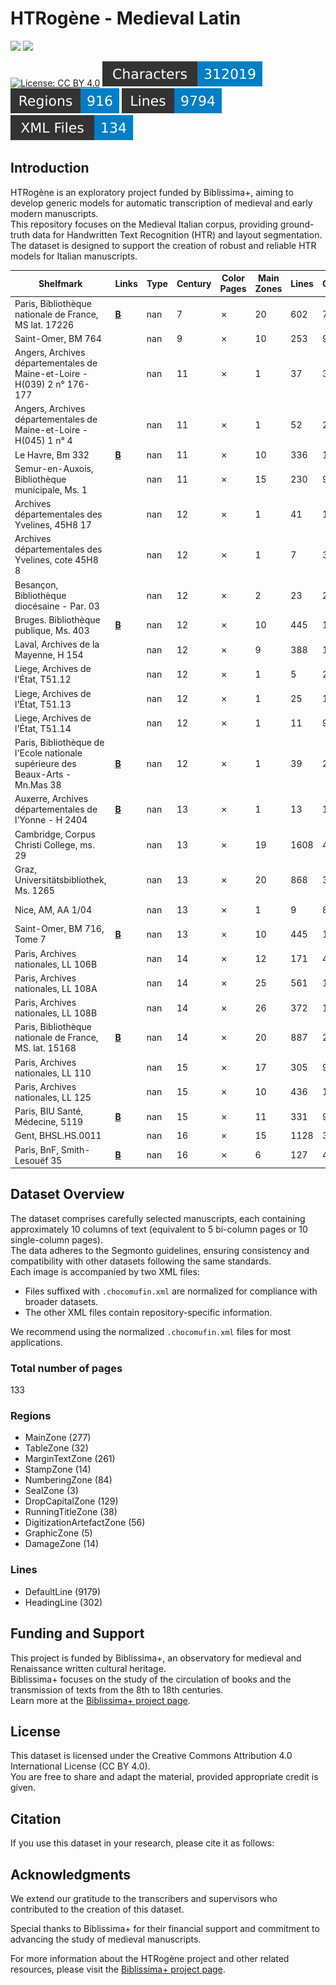 # HTRogène - Medieval Latin

<img src="https://projet.biblissima.fr/sites/default/files/logos/biblissima-baseline-sombre-france2030.png" height="150px" />
<img src="https://projet.biblissima.fr/sites/default/files/styles/large_600x600_/public/2024-08/illustration-htrogene-carre.png" height="150px" />

[![License: CC BY 4.0](https://img.shields.io/badge/License-CC%20BY%204.0-lightgrey.svg)](https://creativecommons.org/licenses/by/4.0/)
![characters badge](badges/characters.svg) ![regions badge](badges/regions.svg) ![lines badge](badges/lines.svg) ![files badge](badges/files.svg)

## Introduction

HTRogène is an exploratory project funded by Biblissima+, aiming to develop generic models for automatic transcription of medieval and early modern manuscripts.  
This repository focuses on the Medieval Italian corpus, providing ground-truth data for Handwritten Text Recognition (HTR) and layout segmentation.  
The dataset is designed to support the creation of robust and reliable HTR models for Italian manuscripts.

| Shelfmark                                                                      | Links                                              |   Type |   Century | Color Pages   |   Main Zones |   Lines |   Characters | Genre                 |
|--------------------------------------------------------------------------------|----------------------------------------------------|--------|-----------|---------------|--------------|---------|--------------|-----------------------|
| Paris, Bibliothèque nationale de France, MS lat. 17226                         | [**B**](https://data.biblissima.fr/w/Item:Q62268)  |    nan |         7 | ✗             |           20 |     602 |         7085 | Narratives            |
| Saint-Omer, BM 764                                                             |                                                    |    nan |         9 | ✗             |           10 |     253 |         9582 | Narratives            |
| Angers, Archives départementales de Maine-et-Loire - H(039) 2 n° 176-177       |                                                    |    nan |        11 | ✗             |            1 |      37 |         3341 | Documents of practice |
| Angers, Archives départementales de Maine-et-Loire - H(045) 1 n° 4             |                                                    |    nan |        11 | ✗             |            1 |      52 |         2776 | Documents of practice |
| Le Havre, Bm 332                                                               | [**B**](https://data.biblissima.fr/w/Item:Q241805) |    nan |        11 | ✗             |           10 |     336 |        13387 | Narratives            |
| Semur-en-Auxois, Bibliothèque municipale, Ms. 1                                |                                                    |    nan |        11 | ✗             |           15 |     230 |         9555 | Narratives            |
| Archives départementales des Yvelines, 45H8 17                                 |                                                    |    nan |        12 | ✗             |            1 |      41 |         1662 | Documents of practice |
| Archives départementales des Yvelines, cote 45H8 8                             |                                                    |    nan |        12 | ✗             |            1 |       7 |          350 | Documents of practice |
| Besançon, Bibliothèque diocésaine - Par. 03                                    |                                                    |    nan |        12 | ✗             |            2 |      23 |         2163 | Documents of practice |
| Bruges. Bibliothèque publique, Ms. 403                                         | [**B**](https://data.biblissima.fr/w/Item:Q312351) |    nan |        12 | ✗             |           10 |     445 |        16693 | Narratives            |
| Laval, Archives de la Mayenne, H 154                                           |                                                    |    nan |        12 | ✗             |            9 |     388 |        10372 | Documents of practice |
| Liege, Archives de l'État, T51.12                                              |                                                    |    nan |        12 | ✗             |            1 |       5 |          292 | Documents of practice |
| Liege, Archives de l'État, T51.13                                              |                                                    |    nan |        12 | ✗             |            1 |      25 |         1716 | Documents of practice |
| Liege, Archives de l'État, T51.14                                              |                                                    |    nan |        12 | ✗             |            1 |      11 |          908 | Documents of practice |
| Paris, Bibliothèque de l'Ecole nationale supérieure des Beaux-Arts - Mn.Mas 38 | [**B**](https://data.biblissima.fr/w/Item:Q403823) |    nan |        12 | ✗             |            1 |      39 |         2130 | Documents of practice |
| Auxerre, Archives départementales de l'Yonne - H 2404                          | [**B**](https://data.biblissima.fr/w/Item:Q208407) |    nan |        13 | ✗             |            1 |      13 |         1086 | Documents of practice |
| Cambridge, Corpus Christi College, ms. 29                                      |                                                    |    nan |        13 | ✗             |           19 |    1608 |        41477 | Narratives            |
| Graz, Universitätsbibliothek, Ms. 1265                                         |                                                    |    nan |        13 | ✗             |           20 |     868 |        33793 | Treatises             |
| Nice, AM, AA 1/04                                                              |                                                    |    nan |        13 | ✗             |            1 |       9 |          811 | Documents of practice |
| Saint-Omer, BM 716, Tome 7                                                     | [**B**](https://data.biblissima.fr/w/Item:Q252687) |    nan |        13 | ✗             |           10 |     445 |        16780 | Narratives            |
| Paris, Archives nationales, LL 106B                                            |                                                    |    nan |        14 | ✗             |           12 |     171 |         4359 | Documents of practice |
| Paris, Archives nationales, LL 108A                                            |                                                    |    nan |        14 | ✗             |           25 |     561 |        15275 | Documents of practice |
| Paris, Archives nationales, LL 108B                                            |                                                    |    nan |        14 | ✗             |           26 |     372 |        12401 | Documents of practice |
| Paris, Bibliothèque nationale de France, MS. lat. 15168                        | [**B**](https://data.biblissima.fr/w/Item:Q61002)  |    nan |        14 | ✗             |           20 |     887 |        28072 | Treatises             |
| Paris, Archives nationales, LL 110                                             |                                                    |    nan |        15 | ✗             |           17 |     305 |         9405 | Documents of practice |
| Paris, Archives nationales, LL 125                                             |                                                    |    nan |        15 | ✗             |           10 |     436 |        18555 | Documents of practice |
| Paris, BIU Santé, Médecine, 5119                                               | [**B**](https://data.biblissima.fr/w/Item:Q180306) |    nan |        15 | ✗             |           11 |     331 |         9880 | Treatises             |
| Gent, BHSL.HS.0011                                                             |                                                    |    nan |        16 | ✗             |           15 |    1128 |        31383 | Treatises             |
| Paris, BnF, Smith-Lesouëf 35                                                   | [**B**](https://data.biblissima.fr/w/Item:Q106141) |    nan |        16 | ✗             |            6 |     127 |         4600 | Treatises             |

## Dataset Overview

The dataset comprises carefully selected manuscripts, each containing approximately 10 columns of text (equivalent to 5 bi-column pages or 10 single-column pages).  
The data adheres to the Segmonto guidelines, ensuring consistency and compatibility with other datasets following the same standards.  
Each image is accompanied by two XML files:

- Files suffixed with `.chocomufin.xml` are normalized for compliance with broader datasets.
- The other XML files contain repository-specific information.

We recommend using the normalized `.chocomufin.xml` files for most applications.

### Total number of pages

133

### Regions

- MainZone (277)
- TableZone (32)
- MarginTextZone (261)
- StampZone (14)
- NumberingZone (84)
- SealZone (3)
- DropCapitalZone (129)
- RunningTitleZone (38)
- DigitizationArtefactZone (56)
- GraphicZone (5)
- DamageZone (14)

### Lines

- DefaultLine (9179)
- HeadingLine (302)


## Funding and Support

This project is funded by Biblissima+, an observatory for medieval and Renaissance written cultural heritage.  
Biblissima+ focuses on the study of the circulation of books and the transmission of texts from the 8th to 18th centuries.  
Learn more at the [Biblissima+ project page](https://projet.biblissima.fr/fr/appels-projets/projets-retenus/htrogene).

## License

This dataset is licensed under the Creative Commons Attribution 4.0 International License (CC BY 4.0).  
You are free to share and adapt the material, provided appropriate credit is given.

## Citation

If you use this dataset in your research, please cite it as follows:

<!--Alba, Rachele; Rubin, Giorgia. (2023). HTRogene, Medieval Italian corpus of ground-truth for Handwritten Text Recognition and Layout Segmentation. Zenodo. https://doi.org/10.5281/zenodo.8272728-->


## Acknowledgments

We extend our gratitude to the transcribers and supervisors who contributed to the creation of this dataset.  

Special thanks to Biblissima+ for their financial support and commitment to advancing the study of medieval manuscripts.

For more information about the HTRogène project and other related resources, please visit the [Biblissima+ project page](https://projet.biblissima.fr/fr/appels-projets/projets-retenus/htrogene).
